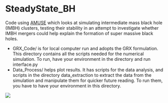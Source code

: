# SteadyState_BH
Code using [AMUSE](https://amuse.readthedocs.io/en/latest/) which looks at simulating intermediate mass black hole (IMBH) clusters, testing their stability in an attempt to investigate whether IMBH mergers could help explain the formation of super massive black holes.


- GRX_Code/ is for local computer run and adopts the GRX formulation. This directory contains all the scripts needed for the numerical simulation. To run, have your environment in the directory and run interface.py
- Data\_Process/ helps plot results. It has scripts for the data analysis, and scripts in the directory data\_extraction to extract the data from the simulation and manipulate them for quicker future reading. To run them, you have to have your environment in this directory.

![](https://imgur.com/a/gWdje2c)
